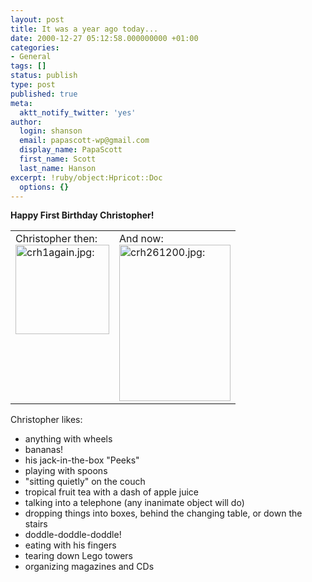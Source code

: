 ```yaml
---
layout: post
title: It was a year ago today...
date: 2000-12-27 05:12:58.000000000 +01:00
categories:
- General
tags: []
status: publish
type: post
published: true
meta:
  aktt_notify_twitter: 'yes'
author:
  login: shanson
  email: papascott-wp@gmail.com
  display_name: PapaScott
  first_name: Scott
  last_name: Hanson
excerpt: !ruby/object:Hpricot::Doc
  options: {}
---
```

<p><b>Happy First Birthday Christopher!</b></p>
<table border="0">
<tr valign="top">
<td>
Christopher then:<br />
<a href="/1999/12/27"><img src="https://www.papascott.de/wordpress/wp-content/uploads/2000/12/crh1again.jpg" height="143" width="150" border="0" alt="crh1again.jpg: " /></a>
</td>
<td>
And now:<br />
<a href="http://albums.photopoint.com/j/ViewPhoto?u=185392&a=10613082&p=36250364"><img src="https://www.papascott.de/wordpress/wp-content/uploads/2000/12/crh261200.jpg" height="250" width="178" border="0" alt="crh261200.jpg: " /></a>
</td>
</tr>
</table>
<p>Christopher likes:</p>
<ul>
<li>anything with wheels
</li>
<li>bananas!
</li>
<li>his jack-in-the-box "Peeks"
</li>
<li>playing with spoons
</li>
<li>"sitting quietly" on the couch
</li>
<li>tropical fruit tea with a dash of apple juice
</li>
<li>talking into a telephone (any inanimate object will do)
</li>
<li>dropping things into boxes, behind the changing table, or down the stairs
</li>
<li>doddle-doddle-doddle!
</li>
<li>eating with his fingers
</li>
<li>tearing down Lego towers
</li>
<li>organizing magazines and CDs
</li>
</ul>
